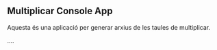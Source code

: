 

## Multiplicar Console App

Aquesta és una aplicació per generar arxius de les taules de multiplicar.

....